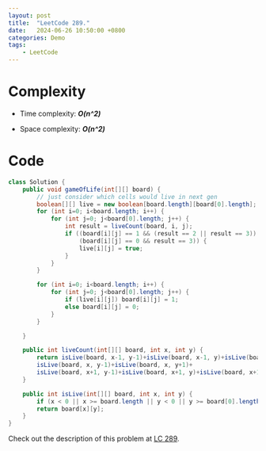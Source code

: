 ```yaml
---
layout: post
title:  "LeetCode 289."
date:   2024-06-26 10:50:00 +0800
categories: Demo
tags: 
    - LeetCode
---
```


# Complexity
- Time complexity: ***O(n^2)***

- Space complexity: ***O(n^2)***

# Code
```java
class Solution {
    public void gameOfLife(int[][] board) {
        // just consider which cells would live in next gen
        boolean[][] live = new boolean[board.length][board[0].length];
        for (int i=0; i<board.length; i++) {
            for (int j=0; j<board[0].length; j++) {
                int result = liveCount(board, i, j);
                if ((board[i][j] == 1 && (result == 2 || result == 3)) ||
                    (board[i][j] == 0 && result == 3)) {
                    live[i][j] = true;
                }
            }
        }

        for (int i=0; i<board.length; i++) {
            for (int j=0; j<board[0].length; j++) {
                if (live[i][j]) board[i][j] = 1;
                else board[i][j] = 0;
            }
        }

    }

    public int liveCount(int[][] board, int x, int y) {
        return isLive(board, x-1, y-1)+isLive(board, x-1, y)+isLive(board, x-1, y+1)+
        isLive(board, x, y-1)+isLive(board, x, y+1)+
        isLive(board, x+1, y-1)+isLive(board, x+1, y)+isLive(board, x+1, y+1);
    }

    public int isLive(int[][] board, int x, int y) {
        if (x < 0 || x >= board.length || y < 0 || y >= board[0].length) return 0;
        return board[x][y];
    }
}
```

Check out the description of this problem at [LC 289][LC-289].

[LC-289]: https://leetcode.com/problems/game-of-life/description
